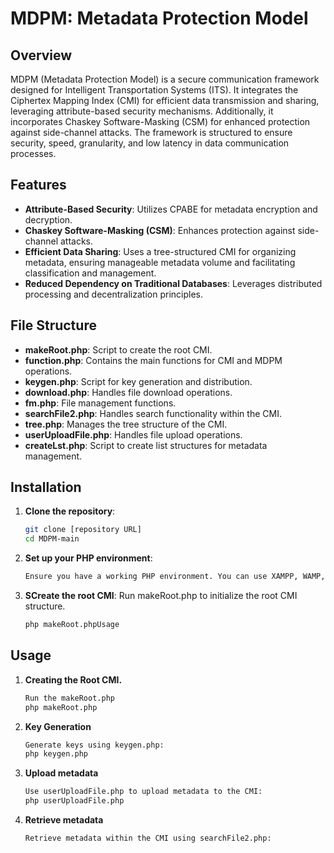 # MDPM: Metadata Protection Model

## Overview

MDPM (Metadata Protection Model) is a secure communication framework designed for Intelligent Transportation Systems (ITS). It integrates the Ciphertex Mapping Index (CMI) for efficient data transmission and sharing, leveraging attribute-based security mechanisms. Additionally, it incorporates Chaskey Software-Masking (CSM) for enhanced protection against side-channel attacks. The framework is structured to ensure security, speed, granularity, and low latency in data communication processes.

## Features

- **Attribute-Based Security**: Utilizes CPABE for metadata encryption and decryption.
- **Chaskey Software-Masking (CSM)**: Enhances protection against side-channel attacks.
- **Efficient Data Sharing**: Uses a tree-structured CMI for organizing metadata, ensuring manageable metadata volume and facilitating classification and management.
- **Reduced Dependency on Traditional Databases**: Leverages distributed processing and decentralization principles.

## File Structure

- **makeRoot.php**: Script to create the root CMI.
- **function.php**: Contains the main functions for CMI and MDPM operations.
- **keygen.php**: Script for key generation and distribution.
- **download.php**: Handles file download operations.
- **fm.php**: File management functions.
- **searchFile2.php**: Handles search functionality within the CMI.
- **tree.php**: Manages the tree structure of the CMI.
- **userUploadFile.php**: Handles file upload operations.
- **createLst.php**: Script to create list structures for metadata management.

## Installation

1. **Clone the repository**:
   ```bash
   git clone [repository URL]
   cd MDPM-main

2. **Set up your PHP environment**:
   
   ```bash
   Ensure you have a working PHP environment. You can use XAMPP, WAMP, or any other PHP server.
3. **SCreate the root CMI**:
   Run makeRoot.php to initialize the root CMI structure.
   ```bash
   php makeRoot.phpUsage

## Usage

1. **Creating the Root CMI.**

   ```bash
   Run the makeRoot.php
   php makeRoot.php

2. **Key Generation**

   ```bash
   Generate keys using keygen.php:
   php keygen.php

3. **Upload metadata**

   ```bash
   Use userUploadFile.php to upload metadata to the CMI:
   php userUploadFile.php

4. **Retrieve metadata**

   ```bash
   Retrieve metadata within the CMI using searchFile2.php:




   
